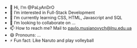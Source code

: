 - 👋 Hi, I’m @PaLyAnDrO
- 👀 I’m interested in Full-Stack Development
- 🌱 I’m currently learning CSS, HTML, Javascript and SQL
- 💞️ I’m looking to collaborate on ...
- 📫 How to reach me? Mail to pavlo.musianovych@lnu.edu.ua
- 😄 Pronouns: ...
- ⚡ Fun fact: Like Naruto and play volleyball 

<!---
PaLyAnDrO/PaLyAnDrO is a ✨ special ✨ repository because its `README.md` (this file) appears on your GitHub profile.
You can click the Preview link to take a look at your changes.
--->

